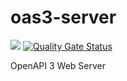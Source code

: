 # oas3-server
![](https://github.com/SVilgelm/oas3-server/workflows/Tests/badge.svg)
[![Quality Gate Status](https://sonarcloud.io/api/project_badges/measure?project=SVilgelm_oas3-server&metric=alert_status)](https://sonarcloud.io/dashboard?id=SVilgelm_oas3-server)

OpenAPI 3 Web Server
